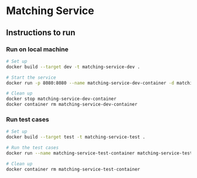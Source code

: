 # Matching Service

## Instructions to run

### Run on local machine

```bash
# Set up
docker build --target dev -t matching-service-dev .

# Start the service
docker run -p 8080:8080 --name matching-service-dev-container -d matching-service-dev

# Clean up
docker stop matching-service-dev-container
docker container rm matching-service-dev-container
```

### Run test cases

```bash
# Set up
docker build --target test -t matching-service-test .

# Run the test cases
docker run --name matching-service-test-container matching-service-test

# Clean up
docker container rm matching-service-test-container
```
